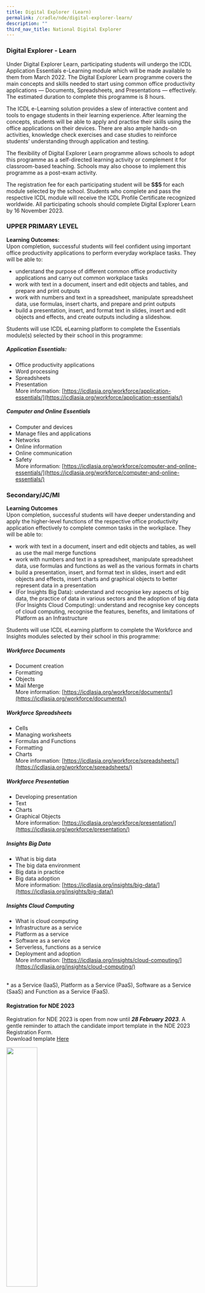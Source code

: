 ```yaml
---
title: Digital Explorer (Learn)
permalink: /cradle/nde/digital-explorer-learn/
description: ""
third_nav_title: National Digital Explorer
---
```

### **Digital Explorer - Learn** ###
Under Digital Explorer Learn, participating students will undergo the ICDL Application Essentials e-Learning module which will be made available to them from March 2022. The Digital Explorer Learn programme covers the main concepts and skills needed to start using common office productivity applications — Documents, Spreadsheets, and Presentations — effectively. The estimated duration to complete this programme is 8 hours.

The ICDL e-Learning solution provides a slew of interactive content and tools to engage students in their learning experience. After learning the concepts, students will be able to apply and practise their skills using the office applications on their devices. There are also ample hands-on activities, knowledge check exercises and case studies to reinforce students’ understanding through application and testing.

The flexibility of Digital Explorer Learn programme allows schools to adopt this programme as a self-directed learning activity or complement it for classroom-based teaching. Schools may also choose to implement this programme as a post-exam activity.

The registration fee for each participating student will be **S$5** for each module selected by the school. Students who complete and pass the respective ICDL module will receive the ICDL Profile Certificate recognized worldwide. All participating schools should complete Digital Explorer Learn by 16 November 2023.


### UPPER PRIMARY LEVEL ###

**Learning Outcomes:** <br>
Upon completion, successful students will feel confident using important office productivity applications to perform everyday workplace tasks. They will be able to:

* understand the purpose of different common office productivity applications and carry out common workplace tasks<br>
* work with text in a document, insert and edit objects and tables, and prepare and print outputs <br>
* work with numbers and text in a spreadsheet, manipulate spreadsheet data, use formulas, insert charts, and prepare and print outputs <br>
*  build a presentation, insert, and format text in slides, insert and edit objects and effects, and create outputs including a slideshow. <br>

Students will use ICDL eLearning platform to complete the Essentials module(s) selected by their school in this programme:<br>

##### Application Essentials: #####
* Office productivity applications
* Word processing
* Spreadsheets
* Presentation <br>
More information: [https://icdlasia.org/workforce/application-essentials/](https://icdlasia.org/workforce/application-essentials/)

##### Computer and Online Essentials #####
* Computer and devices
*  Manage files and applications
* Networks
* Online information
* Online communication
* Safety<br> 
More information: [https://icdlasia.org/workforce/computer-and-online-essentials/](https://icdlasia.org/workforce/computer-and-online-essentials/)


### Secondary/JC/MI ###

**Learning Outcomes**<br>
Upon completion, successful students will have deeper understanding and apply the higher-level functions of the respective office productivity application effectively to complete common tasks in the workplace. They will be able to: <br>

* work with text in a document, insert and edit objects and tables, as well as use the mail merge functions<br>
* work with numbers and text in a spreadsheet, manipulate spreadsheet data, use formulas and functions as well as the various formats in charts<br>
* build a presentation, insert, and format text in slides, insert and edit objects and effects, insert charts and graphical objects to better represent data in a presentation <br>
* (For Insights Big Data): understand and recognise key aspects of big data, the practice of data in various sectors and the adoption of big data <br>
(For Insights Cloud Computing): understand and recognise key concepts of cloud computing, recognise the features, benefits, and limitations of Platform as an Infrastructure<br>

Students will use ICDL eLearning platform to complete the Workforce and Insights modules selected by their school in this programme:

##### Workforce Documents #####
* Document creation
* Formatting
* Objects
* Mail Merge <br>
More information: [https://icdlasia.org/workforce/documents/](https://icdlasia.org/workforce/documents/)

##### Workforce Spreadsheets #####
* Cells
* Managing worksheets
* Formulas and Functions 
* Formatting
*  Charts <br>
More information: [https://icdlasia.org/workforce/spreadsheets/](https://icdlasia.org/workforce/spreadsheets/)

##### Workforce Presentation #####
* Developing presentation 
* Text
* Charts
* Graphical Objects <br>
More information: [https://icdlasia.org/workforce/presentation/](https://icdlasia.org/workforce/presentation/)

##### Insights Big Data #####
* What is big data
* The big data environment
* Big data in practice
* Big data adoption <br>
More information: [https://icdlasia.org/insights/big-data/](https://icdlasia.org/insights/big-data/)

##### Insights Cloud Computing #####
* What is cloud computing
* Infrastructure as a service
* Platform as a service
* Software as a service
* Serverless, functions as a service
* Deployment and adoption <br>
More information: [https://icdlasia.org/insights/cloud-computing/](https://icdlasia.org/insights/cloud-computing/)
<br>
* as a Service (IaaS), Platform as a Service (PaaS), Software as a Service (SaaS) and Function as a Service (FaaS).

#### **Registration for NDE 2023** ####
Registration for NDE 2023 is open from now until ***28 February 2023***.
A gentle reminder to attach the candidate import template in the NDE 2023 Registration Form.<br>
Download template [Here](https://docs.google.com/spreadsheets/d/1xHwuA7NqU4t-ZOc56VGeSWQB-vg3bhAU/edit?usp=sharing&ouid=112150140364693489571&rtpof=true&sd=true)

<img src="/images/NDERegistration2023.png" style="width:40%">

Scan or Register [here](www.Go.gov.sg/nde2023-registration](http://www.Go.gov.sg/nde2023-registration)


#### **Timeline and Summary of Key Dates**

<img src="/images/NDEUPPERPrimaryTimeline2023.png" style="width:120">
<br>


#### **Frequently Asked Question (FAQs):**

**1\. How does this programme benefit my school?**<br>
Through participation in NDE, students will be equipped with essential skills and knowledge to use office productivity tools effectively. The self-directed/self-initiated aspect of the programme empowers students to build on their knowledge progressively at their own pace. In addition to this, the programme develops future-ready learners and gives students the opportunity to apply what they have learnt and connect with students beyond their community when they participate in national and regional competitions.

**2\. Is there any registration fee or other cost to participate in the program?**<br>
There is a registration fee **$5** for Digital Explorer - Learn program. Students will need to have an internet-enabled device to access the e-Learning portal and resources.

**3\. What if students do not complete the entire programme?** <br>
For the Digital Explorer - Learn programme, students will need to complete all lessons in the programme in order to be awarded the e-Certification of completion.

**4\. Can I take a look at the contents before I sign my students up for the programmes?** <br>
Please refer above for the Outline of activities for the Digital Explorer – Learn programme. _Please contact us at_ [**_nde@crescent.edu.sg_**](mailto:nde@crescent.edu.sg) if you need more information.

**5\. Who will be monitoring the progress of students?** <br>
The teacher-in-charge of participating schools will be provided log-in access to the admin portal where he / she will be provided with an overview of their students’ progress for the e-Learning modules. Teachers-in-charge are encouraged to have milestone check-ins with students to ensure students are on-task and complete the modules within the timeframe provided.

**6\. How will I know if my students qualify for the e-certificate?**<br>
The online portal will be generating the e-certificate for students upon their completion of all the e-Learning modules.

**7\. Do students need Windows-based devices to access the content for Learn Module?** <br>
Students will need an internet-enabled device (laptop, iPad, Chrome Book etc.) with internet browser to access the e-Learning portal to complete the e-Learning modules.
